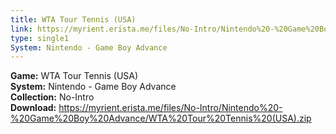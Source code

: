 ```yaml
---
title: WTA Tour Tennis (USA)
link: https://myrient.erista.me/files/No-Intro/Nintendo%20-%20Game%20Boy%20Advance/WTA%20Tour%20Tennis%20(USA).zip
type: single1
System: Nintendo - Game Boy Advance
---
```

<b>Game:</b> WTA Tour Tennis (USA)<br>
<b>System:</b> Nintendo - Game Boy Advance<br>
<b>Collection:</b> No-Intro<br>
<b>Download:</b> https://myrient.erista.me/files/No-Intro/Nintendo%20-%20Game%20Boy%20Advance/WTA%20Tour%20Tennis%20(USA).zip